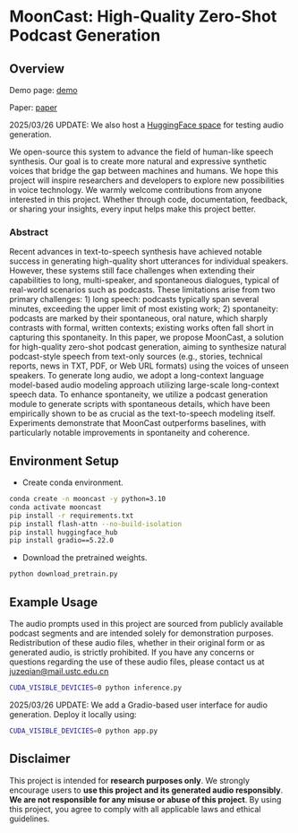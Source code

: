 # MoonCast: High-Quality Zero-Shot Podcast Generation

## Overview
Demo page: [demo](https://mooncastdemo.github.io)

Paper: [paper](https://arxiv.org/abs/2503.14345)

2025/03/26 UPDATE: We also host a [HuggingFace space](https://huggingface.co/spaces/jzq11111/mooncast) for testing audio generation.

We open-source this system to advance the field of human-like speech synthesis. Our goal is to create more natural and expressive synthetic voices that bridge the gap between machines and humans. We hope this project will inspire researchers and developers to explore new possibilities in voice technology. We warmly welcome contributions from anyone interested in this project. Whether through code, documentation, feedback, or sharing your insights, every input helps make this project better.

### Abstract
Recent advances in text-to-speech synthesis have achieved notable success in generating high-quality short utterances for individual speakers. However, these systems still face challenges when extending their capabilities to long, multi-speaker, and spontaneous dialogues, typical of real-world scenarios such as podcasts. These limitations arise from two primary challenges: 1) long speech: podcasts typically span several minutes, exceeding the upper limit of most existing work; 2) spontaneity: podcasts are marked by their spontaneous, oral nature, which sharply contrasts with formal, written contexts; existing works often fall short in capturing this spontaneity. In this paper, we propose MoonCast, a solution for high-quality zero-shot podcast generation, aiming to synthesize natural podcast-style speech from text-only sources (e.g., stories, technical reports, news in TXT, PDF, or Web URL formats) using the voices of unseen speakers. To generate long audio, we adopt a long-context language model-based audio modeling approach utilizing large-scale long-context speech data. To enhance spontaneity, we utilize a podcast generation module to generate scripts with spontaneous details, which have been empirically shown to be as crucial as the text-to-speech modeling itself. Experiments demonstrate that MoonCast outperforms baselines, with particularly notable improvements in spontaneity and coherence.

## Environment Setup
- Create conda environment.

``` sh
conda create -n mooncast -y python=3.10
conda activate mooncast
pip install -r requirements.txt 
pip install flash-attn --no-build-isolation
pip install huggingface_hub
pip install gradio==5.22.0
```

- Download the pretrained weights.
``` sh
python download_pretrain.py
```

## Example Usage

The audio prompts used in this project are sourced from publicly available podcast segments and are intended solely for demonstration purposes. Redistribution of these audio files, whether in their original form or as generated audio, is strictly prohibited. If you have any concerns or questions regarding the use of these audio files, please contact us at juzeqian@mail.ustc.edu.cn

```sh
CUDA_VISIBLE_DEVICIES=0 python inference.py
```

2025/03/26 UPDATE: We add a Gradio-based user interface for audio generation. Deploy it locally using:

```sh
CUDA_VISIBLE_DEVICIES=0 python app.py
```

## Disclaimer  
This project is intended for **research purposes only**. We strongly encourage users to **use this project and its generated audio responsibly**. **We are not responsible for any misuse or abuse of this project**. By using this project, you agree to comply with all applicable laws and ethical guidelines.